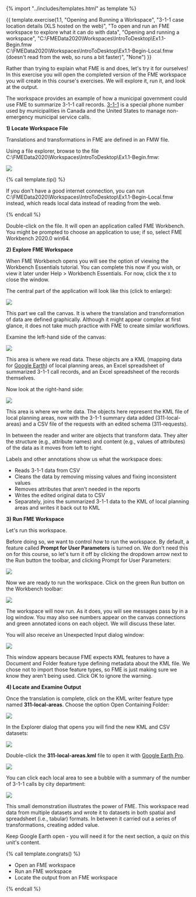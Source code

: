 <!-- Adapted from DesktopBasic\Basics-Ex2-Complete.fmw -->

{% import "../includes/templates.html" as template %}

<!-- Which one do we want? -->

{{ template.exercise(1.1,
               "Opening and Running a Workspace",
               "3-1-1 case location details (XLS hosted on the web)",
               "To open and run an FME workspace to explore what it can do with data",
               "Opening and running a workspace",
               "C:\\FMEData2020\\Workspaces\\IntroToDesktop\\Ex1.1-Begin.fmw<br>
               C:\\FMEData2020\\Workspaces\\IntroToDesktop\\Ex1.1-Begin-Local.fmw (doesn't read from the web, so runs a bit faster)",
               "None")
}}

Rather than trying to explain what FME is and does, let's try it for ourselves! In this exercise you will open the completed version of the FME workspace you will create in this course's exercises. We will explore it, run it, and look at the output.

The workspace provides an example of how a municipal government could use FME to summarize 3-1-1 call records. [3-1-1](https://en.wikipedia.org/wiki/3-1-1) is a special phone number used by municipalities in Canada and the United States to manage non-emergency municipal service calls.

**1) Locate Workspace File**

Translations and transformations in FME are defined in an FMW file.

Using a file explorer, browse to the file C:\\FMEData2020\\Workspaces\\IntroToDesktop\\Ex1.1-Begin.fmw:

![](./Images/Img1.200.Ex1.LocateWorkspace.png)

{% call template.tip() %}

If you don't have a good internet connection, you can run C:\FMEData2020\Workspaces\IntroToDesktop\Ex1.1-Begin-Local.fmw instead, which reads local data instead of reading from the web.

{% endcall %}

Double-click on the file. It will open an application called FME Workbench. You might be prompted to choose an application to use; if so, select FME Workbench 2020.0 win64.

**2) Explore FME Workspace**

When FME Workbench opens you will see the option of viewing the Workbench Essentials tutorial. You can complete this now if you wish, or view it later under Help > Workbench Essentials. For now, click the `X` to close the window.

The central part of the application will look like this (click to enlarge):

![](./Images/final-workspace-organized.png)

This part we call the canvas. It is where the translation and transformation of data are defined graphically. Although it might appear complex at first glance, it does not take much practice with FME to create similar workflows.

Examine the left-hand side of the canvas:

![](./Images/Img1.202.Ex1.BookmarkedReader.png)

This area is where we read data. These objects are a KML (mapping data for [Google Earth](https://www.google.com/earth/)) of local planning areas, an Excel spreadsheet of summarized 3-1-1 call records, and an Excel spreadsheet of the records themselves.

Now look at the right-hand side:

![](./Images/Img1.203.Ex1.BookmarkedWriter.png)

This area is where we write data. The objects here represent the KML file of local planning areas, now with the 3-1-1 summary data added (311-local-areas) and a CSV file of the requests with an edited schema (311-requests).

In between the reader and writer are objects that transform data. They alter the structure (e.g., attribute names) and content (e.g., values of attributes) of the data as it moves from left to right.

Labels and other annotations show us what the workspace does:

- Reads 3-1-1 data from CSV
- Cleans the data by removing missing values and fixing inconsistent values
- Removes attributes that aren't needed in the reports
- Writes the edited original data to CSV
- Separately, joins the summarized 3-1-1 data to the KML of local planning areas and writes it back out to KML

**3) Run FME Workspace**

Let's run this workspace.

Before doing so, we want to control _how_ to run the workspace. By default, a feature called **Prompt for User Parameters** is turned on. We don't need this on for this course, so let's turn it off by clicking the dropdown arrow next to the Run button the toolbar, and clicking Prompt for User Parameters:

![](./Images/prompt.png)

Now we are ready to run the workspace. Click on the green Run button on the Workbench toolbar:

![](./Images/run-button.png)

The workspace will now run. As it does, you will see messages pass by in a log window. You may also see numbers appear on the canvas connections and green annotated icons on each object. We will discuss these later.

You will also receive an Unexpected Input dialog window:

![](./Images/unexpected-input.png)

This window appears because FME expects KML features to have a Document and Folder feature type defining metadata about the KML file. We chose not to import those feature types, so FME is just making sure we know they aren't being used. Click OK to ignore the warning.

**4) Locate and Examine Output**

Once the translation is complete, click on the KML writer feature type named **311-local-areas**. Choose the option Open Containing Folder:

![](./Images/Img1.205.Ex1.OpenContainingFolder.png)

In the Explorer dialog that opens you will find the new KML and CSV datasets:

![](./Images/Img1.206.Ex1.OutputFiles.png)

Double-click the **311-local-areas.kml** file to open it with [Google Earth Pro](https://www.google.com/earth/versions/).

![](./Images/google-earth.png)

You can click each local area to see a bubble with a summary of the number of 3-1-1 calls by city department:

![](./Images/google-earth-bubble.png)

This small demonstration illustrates the power of FME. This workspace read data from multiple datasets and wrote it to datasets in both spatial and spreadsheet (i.e., tabular) formats. In between it carried out a series of transformations, creating added value.

Keep Google Earth open - you will need it for the next section, a quiz on this unit's content.

{% call template.congrats() %}

<ul>
  <li>Open an FME workspace</li>
  <li>Run an FME workspace</li>
  <li>Locate the output from an FME workspace</li>
</ul>

{% endcall %}
